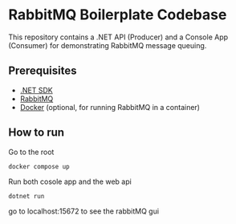# RabbitMQ Boilerplate Codebase

This repository contains a .NET API (Producer) and a Console App (Consumer) for demonstrating RabbitMQ message queuing.

## Prerequisites

- [.NET SDK](https://dotnet.microsoft.com/download)
- [RabbitMQ](https://www.rabbitmq.com/download.html)
- [Docker](https://www.docker.com/products/docker-desktop) (optional, for running RabbitMQ in a container)

## How to run

Go to the root

```
docker compose up
```

Run both cosole app and the web api
```
dotnet run
```

go to localhost:15672 to see the rabbitMQ gui

